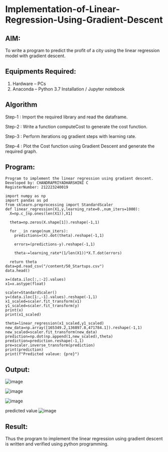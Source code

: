 # Implementation-of-Linear-Regression-Using-Gradient-Descent

## AIM:
To write a program to predict the profit of a city using the linear regression model with gradient descent.

## Equipments Required:
1. Hardware – PCs
2. Anaconda – Python 3.7 Installation / Jupyter notebook

## Algorithm
Step-1 : Import the required library and read the dataframe.

Step-2 : Write a function computeCost to generate the cost function.

Step-3 : Perform iterations og gradient steps with learning rate.

Step-4 : Plot the Cost function using Gradient Descent and generate the required graph.
## Program:
```
Program to implement the linear regression using gradient descent.
Developed by: CHANDRAPRIYADHARSHINI C
RegisterNumber: 212223240019
```
```
import numpy as np
import pandas as pd
from sklearn.preprocessing import StandardScaler
def linear_regression(X1,y,learning_rate=0.,num_iters=1000):
  X=np.c_[np.ones(len(X1)),X1]

  theta=np.zeros(X.shape[1]).reshape(-1,1)

  for _ in range(num_iters):
    predictions=(X).dot(theta).reshape(-1,1)

    errors=(predictions-y).reshape(-1,1)

    theta-=learning_rate*(1/len(X1))*X.T.dot(errors)

  return theta
data=pd.read_csv("/content/50_Startups.csv")
data.head()

x=(data.iloc[:,:-2].values)
x1=x.astype(float)

scaler=StandardScaler()
y=(data.iloc[1:,-1].values).reshape(-1,1)
x1_scaled=scaler.fit_transform(x1)
y1_scaled=scaler.fit_transform(y)
print(x)
print(x1_scaled)

theta=linear_regression(x1_scaled,y1_scaled)
new_data=np.array([165349.2,136897.8,471784.1]).reshape(-1,1)
new_scaled=scaler.fit_transform(new_data)
prediction=np.dot(np.append(1,new_scaled),theta)
prediction=prediction.reshape(-1,1)
pre=scaler.inverse_transform(prediction)
print(prediction)
print(f"Predicted valeue: {pre}")
```

## Output:
![image](https://github.com/Bosevennila/Implementation-of-Linear-Regression-Using-Gradient-Descent/assets/144870486/8524eb7b-13f6-4a1e-b9db-9b002eb0ec7a)

![image](https://github.com/Bosevennila/Implementation-of-Linear-Regression-Using-Gradient-Descent/assets/144870486/527a54b8-6848-44e8-a5c8-757abc6306a7)

![image](https://github.com/Bosevennila/Implementation-of-Linear-Regression-Using-Gradient-Descent/assets/144870486/13a6007d-0c99-4148-9548-01f8faba1ac1)

predicted value
![image](https://github.com/Bosevennila/Implementation-of-Linear-Regression-Using-Gradient-Descent/assets/144870486/27eb69ab-ad61-4d78-aa9c-0d8b4c74947c)


## Result:
Thus the program to implement the linear regression using gradient descent is written and verified using python programming.
